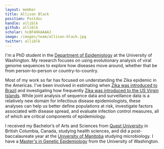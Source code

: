 ```yaml
---
layout: member
title: Allison Black
position: Postdoc
handle: alliblk
github: alliblk
scholar: hcBF4HkAAAAJ
image: /images/team/allison-black.jpg
twitter: alliblk
---
```


I'm a PhD student in the [Department of Epidemiology](https://epi.washington.edu/) at the University of Washington. My research focuses on using evolutionary analysis of viral genome sequences to explore how diseases move around, whether that be from person-to-person or country-to-country.

Most of my work so far has focused on understanding the Zika epidemic in the Americas. I've been involved in estimating when [Zika was introduced to Brazil](https://bedford.io/papers/faria-zika-in-brazil/) and investigating how frequently [Zika was introduced to the US Virgin Islands](https://www.biorxiv.org/content/early/2017/03/03/113100.1). While joint analysis of sequence data and surveillance data is a relatively new domain for infectious disease epidemiologists, these analyses can help us better define populations at risk, investigate factors associated with disease spread, and evaluate infection control measures, all of which are critical components of epidemiology.

I received my Bachelor’s of Arts and Sciences from [Quest University](https://questu.ca/) in British Columbia, Canada, studying health sciences, and did a post-baccalaureate year at the [University of Manitoba](http://www.sci.umanitoba.ca/microbiology/) studying microbiology. I have a [Master's in Genetic Epidemiology](http://iphg.biostat.washington.edu/programs/ms) from the University of Washington.

